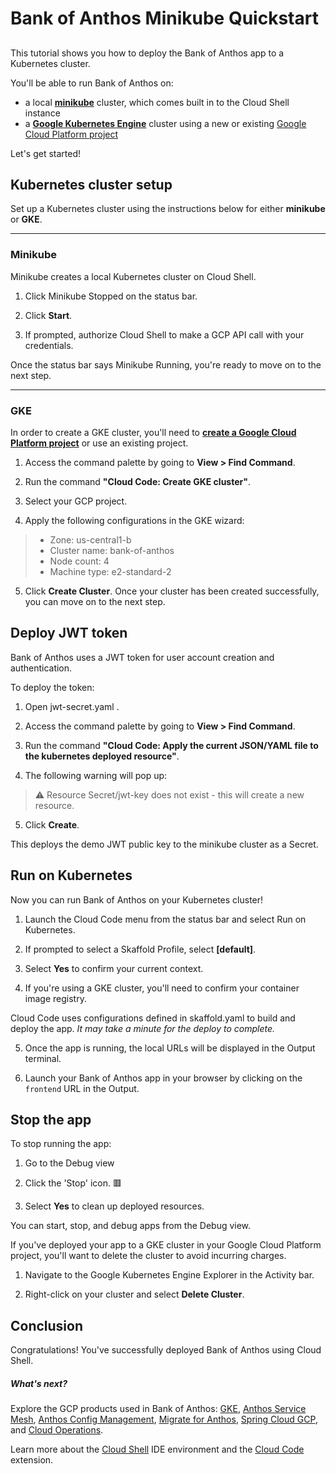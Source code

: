 # Bank of Anthos Minikube Quickstart

## 
This tutorial shows you how to deploy the Bank of Anthos app to a Kubernetes cluster.

You'll be able to run Bank of Anthos on:
- a local **[minikube](https://minikube.sigs.k8s.io/docs/)** cluster, which comes built in to the Cloud Shell instance
- a **[Google Kubernetes Engine](https://cloud.google.com/kubernetes-engine)** cluster using a new or existing [Google Cloud Platform project](https://cloud.google.com/resource-manager/docs/creating-managing-projects#creating_a_project)

Let's get started!

## Kubernetes cluster setup

Set up a Kubernetes cluster using the instructions below for either **minikube** or **GKE**.

---
### Minikube

Minikube creates a local Kubernetes cluster on Cloud Shell.

1. Click <walkthrough-editor-spotlight spotlightId="minikube-status-bar">Minikube Stopped</walkthrough-editor-spotlight> on the status bar.

2. Click **Start**. 

3. If prompted, authorize Cloud Shell to make a GCP API call with your credentials.

Once the status bar says <walkthrough-editor-spotlight spotlightId="minikube-status-bar">Minikube Running</walkthrough-editor-spotlight>, you're ready to move on to the next step.


--- 

### GKE

In order to create a GKE cluster, you'll need to **[create a Google Cloud Platform project](https://cloud.google.com/resource-manager/docs/creating-managing-projects#creating_a_project)** or use an existing project.

1. Access the command palette by going to **View > Find Command**.

2. Run the command **"Cloud Code: Create GKE cluster"**.

3. Select your GCP project. 

4. Apply the following configurations in the GKE wizard:  
> - Zone: us-central1-b
> - Cluster name: bank-of-anthos
> - Node count: 4
> - Machine type: e2-standard-2

5. Click **Create Cluster**. Once your cluster has been created successfully, you can move on to the next step.


## Deploy JWT token

Bank of Anthos uses a JWT token for user account creation and authentication. 

To deploy the token:

1. Open <walkthrough-editor-open-file filePath="extras/jwt/jwt-secret.yaml">jwt-secret.yaml
</walkthrough-editor-open-file>. 

2. Access the command palette by going to **View > Find Command**.

3. Run the command **"Cloud Code: Apply the current JSON/YAML file to the kubernetes deployed resource"**.   

4. The following warning will pop up:  

> ⚠️ Resource Secret/jwt-key does not exist - this will create a new resource.

5. Click **Create**.   

This deploys the demo JWT public key to the minikube cluster as a Secret.


## Run on Kubernetes

Now you can run Bank of Anthos on your Kubernetes cluster!

1. Launch the <walkthrough-editor-spotlight spotlightId="cloud-code-status-bar">Cloud Code menu</walkthrough-editor-spotlight> from the status bar and select <walkthrough-editor-spotlight spotlightId="cloud-code-run-on-k8s">Run on Kubernetes</walkthrough-editor-spotlight>.

2. If prompted to select a Skaffold Profile, select **[default]**.

3. Select **Yes** to confirm your current context.

4. If you're using a GKE cluster, you'll need to confirm your container image registry.

Cloud Code uses configurations defined in <walkthrough-editor-open-file filePath="skaffold.yaml">skaffold.yaml</walkthrough-editor-open-file> to build and deploy the app. *It may take a minute for the deploy to complete.*

5. Once the app is running, the local URLs will be displayed in the <walkthrough-editor-spotlight spotlightId="output">Output</walkthrough-editor-spotlight> terminal.

6. Launch your Bank of Anthos app in your browser by clicking on the `frontend` URL in the <walkthrough-editor-spotlight spotlightId="output">Output</walkthrough-editor-spotlight>.


## Stop the app

To stop running the app: 

1. Go to the <walkthrough-editor-spotlight spotlightId="activity-bar-debug">Debug view</walkthrough-editor-spotlight> 

2. Click the 'Stop' icon. 🟥

3. Select **Yes** to clean up deployed resources. 

You can start, stop, and debug apps from the Debug view.

If you've deployed your app to a GKE cluster in your Google Cloud Platform project, you'll want to delete the cluster to avoid incurring charges.

1. Navigate to the Google Kubernetes Engine Explorer in the Activity bar.

2. Right-click on your cluster and select **Delete Cluster**.



## Conclusion

<walkthrough-conclusion-trophy></walkthrough-conclusion-trophy>

Congratulations! You've successfully deployed Bank of Anthos using Cloud Shell.

##### What's next?

Explore the GCP products used in Bank of Anthos: [GKE](https://cloud.google.com/kubernetes-engine), [Anthos Service Mesh](https://cloud.google.com/anthos/service-mesh), [Anthos Config Management](https://cloud.google.com/anthos/config-management), [Migrate for Anthos](https://cloud.google.com/migrate/anthos), [Spring Cloud GCP](https://spring.io/projects/spring-cloud-gcp), and [Cloud Operations](https://cloud.google.com/products/operations).

Learn more about the [Cloud Shell](https://cloud.google.com/shell) IDE environment and the [Cloud Code](https://cloud.google.com/code) extension.

